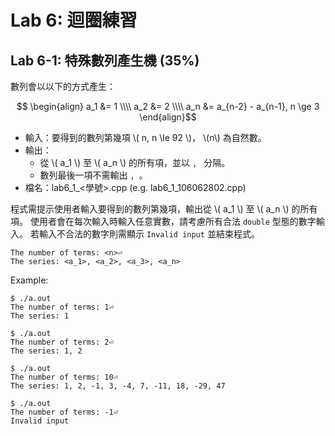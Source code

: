 # Lab 6: 迴圈練習

## Lab 6-1: 特殊數列產生機 (35%)

數列會以以下的方式產生：

$$ \begin{align} a_1 &= 1 \\\\
a_2 &= 2 \\\\
a_n &= a_{n-2} - a_{n-1}, n \ge 3 \end{align}$$

* 輸入：要得到的數列第幾項 \\( n, n \le 92 \\)， \\(n\\) 為自然數。
* 輸出：
  * 從 \\( a_1 \\) 至 \\( a_n \\) 的所有項，並以 `, ` 分隔。
  * 數列最後一項不需輸出 `, `。
* 檔名：lab6_1_<學號>.cpp (e.g. lab6_1_106062802.cpp)

程式需提示使用者輸入要得到的數列第幾項，輸出從 \\( a_1 \\) 至 \\( a_n \\) 的所有項。
使用者會在每次輸入時輸入任意實數，請考慮所有合法 `double` 型態的數字輸入。
若輸入不合法的數字則需顯示 `Invalid input` 並結束程式。

```text
The number of terms: <n>⏎
The series: <a_1>, <a_2>, <a_3>, <a_n>
```

Example:

```console
$ ./a.out
The number of terms: 1⏎
The series: 1

$ ./a.out
The number of terms: 2⏎
The series: 1, 2

$ ./a.out
The number of terms: 10⏎
The series: 1, 2, -1, 3, -4, 7, -11, 18, -29, 47

$ ./a.out
The number of terms: -1⏎
Invalid input
```
